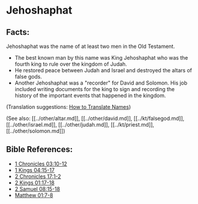 # Jehoshaphat #

## Facts: ##

Jehoshaphat was the name of at least two men in the Old Testament.

* The best known man by this name was King Jehoshaphat who was the fourth king to rule over the kingdom of Judah.
* He restored peace between Judah and Israel and destroyed the altars of false gods.
* Another Jehoshaphat was a "recorder" for David and Solomon. His job included writing documents for the king to sign and recording the history of the important events that happened in the kingdom.

(Translation suggestions: [How to Translate Names](en/ta-vol1/translate/man/translate-names))

(See also: [[../other/altar.md]], [[../other/david.md]], [[../kt/falsegod.md]], [[../other/israel.md]], [[../other/judah.md]], [[../kt/priest.md]], [[../other/solomon.md]])

## Bible References: ##

* [1 Chronicles 03:10-12](en/tn/1ch/help/03/10)
* [1 Kings 04:15-17](en/tn/1ki/help/04/15)
* [2 Chronicles 17:1-2](en/tn/2ch/help/17/01)
* [2 Kings 01:17-18](en/tn/2ki/help/01/17)
* [2 Samuel 08:15-18](en/tn/2sa/help/08/15)
* [Matthew 01:7-8](en/tn/mat/help/01/07)